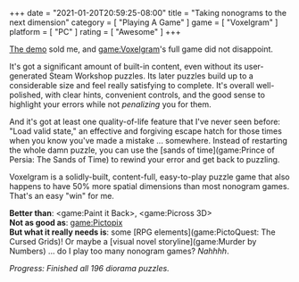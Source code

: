 +++
date = "2021-01-20T20:59:25-08:00"
title = "Taking nonograms to the next dimension"
category = [ "Playing A Game" ]
game = [ "Voxelgram" ]
platform = [ "PC" ]
rating = [ "Awesome" ]
+++

[The demo]($SiteBaseURL$2020/02/09/now-youre-thinking-with-voxels/) sold me, and <game:Voxelgram>'s full game did not disappoint.

It's got a significant amount of built-in content, even without its user-generated Steam Workshop puzzles.  Its later puzzles build up to a considerable size and feel really satisfying to complete.  It's overall well-polished, with clear hints, convenient controls, and the good sense to highlight your errors while not <i>penalizing</i> you for them.

And it's got at least one quality-of-life feature that I've never seen before: "Load valid state," an effective and forgiving escape hatch for those times when you know you've made a mistake ... somewhere.  Instead of restarting the whole damn puzzle, you can use the [sands of time](game:Prince of Persia: The Sands of Time) to rewind your error and get back to puzzling.

Voxelgram is a solidly-built, content-full, easy-to-play puzzle game that also happens to have 50% more spatial dimensions than most nonogram games.  That's an easy "win" for me.

<b>Better than</b>: <game:Paint it Back>, <game:Picross 3D>  
<b>Not as good as</b>: <game:Pictopix>  
<b>But what it really needs is</b>: some [RPG elements](game:PictoQuest: The Cursed Grids)!  Or maybe a [visual novel storyline](game:Murder by Numbers) ... do I play too many nonogram games?  <i>Nahhhh</i>.

<i>Progress: Finished all 196 diorama puzzles.</i>
